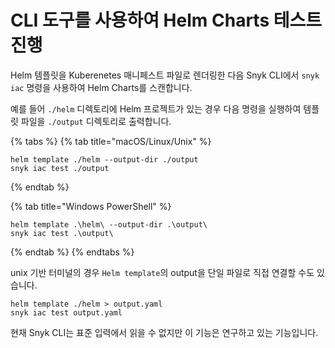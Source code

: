 # CLI 도구를 사용하여 Helm Charts 테스트 진행

Helm 템플릿을 Kuberenetes 매니페스트 파일로 렌더링한 다음 Snyk CLI에서 `snyk iac` 명령을 사용하여 Helm Charts를 스캔합니다.

예를 들어 `./helm` 디렉토리에 Helm 프로젝트가 있는 경우 다음 명령을 실행하여 템플릿 파일을 `./output` 디렉토리로 출력합니다.

{% tabs %}
{% tab title="macOS/Linux/Unix" %}
```
helm template ./helm --output-dir ./output
snyk iac test ./output
```
{% endtab %}

{% tab title="Windows PowerShell" %}
```
helm template .\helm\ --output-dir .\output\
snyk iac test .\output\
```
{% endtab %}
{% endtabs %}

unix 기반 터미널의 경우 `Helm template`의 output을 단일 파일로 직접 연결할 수도 있습니다.

```
helm template ./helm > output.yaml
snyk iac test output.yaml
```

현재 Snyk CLI는 표준 입력에서 읽을 수 없지만 이 기능은 연구하고 있는 기능입니다.
